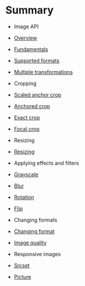 # Summary

* Image API
* [Overview](README.md)
* [Fundamentals](/introduction/fundamentals.md)
* [Supported formats](/introduction/supported-formats.md)
* [Multiple transformations](/introduction/multiple-transformations.md)

* Cropping
* [Scaled anchor crop](/crop/scaled-crop.md)
* [Anchored crop](/crop/crop.md)
* [Exact crop](/crop/exact.md)
* [Focal crop](/crop/focal-crop.md)


* Resizing
* [Resizing](/scale-crop/resizing.md)


* Applying effects and filters
* [Grayscale](/effects/grayscale.md)
* [Blur](/effects/blur.md)
* [Rotation](/effects/rotation.md)
* [Flip](/effects/flip.md)


* Changing formats
* [Changing format](/changing-formats/changing-format.md)
* [Image quality](/changing-formats/image-quality.md)


* Responsive images
* [Srcset](/responsive-images/srcset.md)
* [Picture](/responsive-images/picture-element.md)